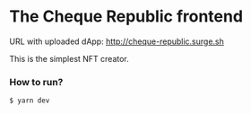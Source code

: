 # The Cheque Republic frontend

URL with uploaded dApp: http://cheque-republic.surge.sh

This is the simplest NFT creator.

### How to run?

```
$ yarn dev
```
